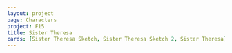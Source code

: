 ```yaml
---
layout: project
page: Characters
project: F15
title: Sister Theresa
cards: [Sister Theresa Sketch, Sister Theresa Sketch 2, Sister Theresa]
---
```


